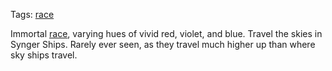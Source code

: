 Tags: [race](Races)

Immortal [race](Races), varying hues of vivid red, violet, and blue. Travel the skies in Synger Ships. Rarely ever seen, as they travel much higher up than where sky ships travel.
